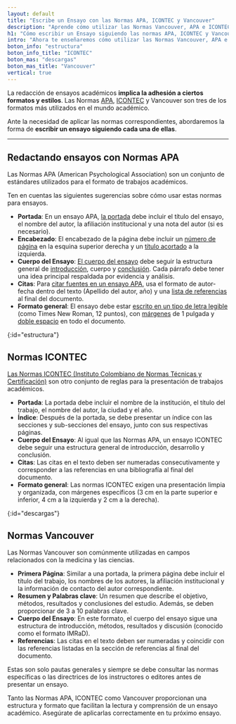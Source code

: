 ```yaml
---
layout: default
title: "Escribe un Ensayo con las Normas APA, ICONTEC y Vancouver"
description: "Aprende cómo utilizar las Normas Vancouver, APA e ICONTEC en la citación de ensayos, las diferencias entre estas normativas y las reglas de formato."
h1: "Cómo escribir un Ensayo siguiendo las normas APA, ICONTEC y Vancouver"
intro: "Ahora te enseñaremos cómo utilizar las Normas Vancouver, APA e ICONTEC en la citación de ensayos, las diferencias entre estas normativas y las reglas de formato."
boton_info: "estructura"
boton_info_title: "ICONTEC"
boton_mas: "descargas"
boton_mas_title: "Vancouver"
vertical: true
---
```

La redacción de ensayos académicos **implica la adhesión a ciertos formatos y estilos**. Las Normas [APA]({{'normas-apa'|relative_url}}), [ICONTEC]({{'normas-icontec'|relative_url}}) y Vancouver son tres de los formatos más utilizados en el mundo académico.

Ante la necesidad de aplicar las normas correspondientes, abordaremos la forma de **escribir un ensayo siguiendo cada una de ellas**.

----

## Redactando ensayos con Normas APA

Las Normas APA (American Psychological Association) son un conjunto de estándares utilizados para el formato de trabajos académicos.

Ten en cuentas las siguientes sugerencias sobre cómo usar estas normas para ensayos.

* **Portada**: En un ensayo APA, [la portada]({{'normas-apa/portada-normas-apa'|relative_url}} "Portadas normas APA") debe incluir el título del ensayo, el nombre del autor, la afiliación institucional y una nota del autor (si es necesario).
* **Encabezado**: El encabezado de la página debe incluir un [número de página]({{'normas-apa/numeracion-normas-apa'|relative_url}} "Numeración normas APA") en la esquina superior derecha y un [título acortado]({{'normas-apa/titulos-y-subtitulos-normas-apa'|relative_url}} "Títulos normas APA") a la izquierda.
* **Cuerpo del Ensayo**: [El cuerpo del ensayo]({{'cuerpo-trabajo-escrito'|relative_url}} "Cuerpo trabajo escrito") debe seguir la estructura general de [introducción]({{'introduccion-trabajo-escrito'|relative_url}} "Introducción trabajo escrito"), cuerpo y [conclusión]({{'conclusiones-trabajo-escrito'|relative_url}} "Conclusión trabajo escrito"). Cada párrafo debe tener una idea principal respaldada por evidencia y análisis.
* **Citas**: Para [citar fuentes en un ensayo APA]({{'normas-apa/citas-normas-apa'|relative_url}} "Citas normas APA"), usa el formato de autor-fecha dentro del texto (Apellido del autor, año) y una [lista de referencias]({{'normas-apa/referencias-bibliograficas-normas-apa'|relative_url}} "Referencias normas APA") al final del documento.
* **Formato general**: El ensayo debe estar [escrito en un tipo de letra legible]({{'normas-apa/textos-normas-apa'|relative_url}} "Textos en normas APA") (como Times New Roman, 12 puntos), con [márgenes]({{'normas-apa/margenes-normas-apa'|relative_url}} "Márgenes normas APA") de 1 pulgada y [doble espacio]({{'normas-apa/interlineado-normas-apa'|relative_url}} "Interlineado normas APA") en todo el documento.
<!-- Anclaje para que la barra fijada no cubra el siguiente subtítulo -->
{:id="estructura"}

## Normas ICONTEC

[Las Normas ICONTEC (Instituto Colombiano de Normas Técnicas y Certificación)]({{'normas-icontec'|relative_url}} "Normas Icontec") son otro conjunto de reglas para la presentación de trabajos académicos.

* **Portada**: La portada debe incluir el nombre de la institución, el título del trabajo, el nombre del autor, la ciudad y el año.
* **Índice**: Después de la portada, se debe presentar un índice con las secciones y sub-secciones del ensayo, junto con sus respectivas páginas.
* **Cuerpo del Ensayo**: Al igual que las Normas APA, un ensayo ICONTEC debe seguir una estructura general de introducción, desarrollo y conclusión.
* **Citas**: Las citas en el texto deben ser numeradas consecutivamente y corresponder a las referencias en una bibliografía al final del documento.
* **Formato general**: Las normas ICONTEC exigen una presentación limpia y organizada, con márgenes específicos (3 cm en la parte superior e inferior, 4 cm a la izquierda y 2 cm a la derecha).
<!-- Anclaje para que la barra fijada no cubra el siguiente subtítulo -->
{:id="descargas"}

## Normas Vancouver

Las Normas Vancouver son comúnmente utilizadas en campos relacionados con la medicina y las ciencias.

* **Primera Página**: Similar a una portada, la primera página debe incluir el título del trabajo, los nombres de los autores, la afiliación institucional y la información de contacto del autor correspondiente.
* **Resumen y Palabras clave**: Un resumen que describe el objetivo, métodos, resultados y conclusiones del estudio. Además, se deben proporcionar de 3 a 10 palabras clave.
* **Cuerpo del Ensayo**: En este formato, el cuerpo del ensayo sigue una estructura de introducción, métodos, resultados y discusión (conocido como el formato IMRaD).
* **Referencias**: Las citas en el texto deben ser numeradas y coincidir con las referencias listadas en la sección de referencias al final del documento.

Estas son solo pautas generales y siempre se debe consultar las normas específicas o las directrices de los instructores o editores antes de presentar un ensayo.

Tanto las Normas APA, ICONTEC como Vancouver proporcionan una estructura y formato que facilitan la lectura y comprensión de un ensayo académico. Asegúrate de aplicarlas correctamente en tu próximo ensayo.
